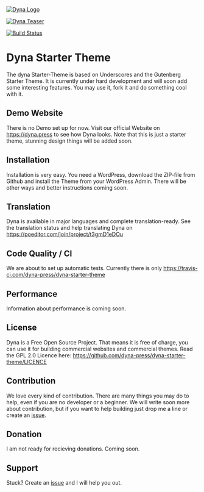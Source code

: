 [![Dyna Logo](https://github.com/dyna-press/dyna-assets/raw/master/dyna-logo-250.png "Dyna Logo")](https://dyna.press)

[![Dyna Teaser](https://github.com/dyna-press/dyna-assets/raw/master/dyna-teaser.jpg "Dyna Teaser")](https://dyna.press)

[![Build Status](https://travis-ci.com/dyna-press/dyna-starter-theme.svg?branch=master)](https://travis-ci.com/dyna-press/dyna-starter-theme)

# Dyna Starter Theme

The dyna Starter-Theme is based on Underscores and the Gutenberg Starter Theme. It is currently under hard development and will soon add some interesting features. You may use it, fork it and do something cool with it.

## Demo Website

There is no Demo set up for now. Visit our official Website on https://dyna.press to see how Dyna looks. Note that this is just a starter theme, stunning design things will be added soon.

## Installation

Installation is very easy. You need a WordPress, download the ZIP-file from Github and install the Theme from your WordPress Admin. There will be other ways and better instructions coming soon.

## Translation

Dyna is available in major languages and complete translation-ready. See the translation status and help translating Dyna on https://poeditor.com/join/project/t3gmD1eDOu

## Code Quality / CI

We are about to set up automatic tests. Currently there is only https://travis-ci.com/dyna-press/dyna-starter-theme

## Performance

Information about performance is coming soon.

## License

Dyna is a Free Open Source Project. That means it is free of charge, you can use it for building commercial websites and commercial themes. Read the GPL 2.0 Licence here: https://github.com/dyna-press/dyna-starter-theme/LICENCE

## Contribution

We love every kind of contribution. There are many things you may do to help, even if you are no developer or a beginner. We will write soon more about contribution, but if you want to help building just drop me a line or create an [issue](https://github.com/dyna-press/dyna-starter-theme/issues).

## Donation

I am not ready for recieving donations. Coming soon.

## Support

Stuck? Create an [issue](https://github.com/dyna-press/dyna-starter-theme/issues) and I will help you out.
